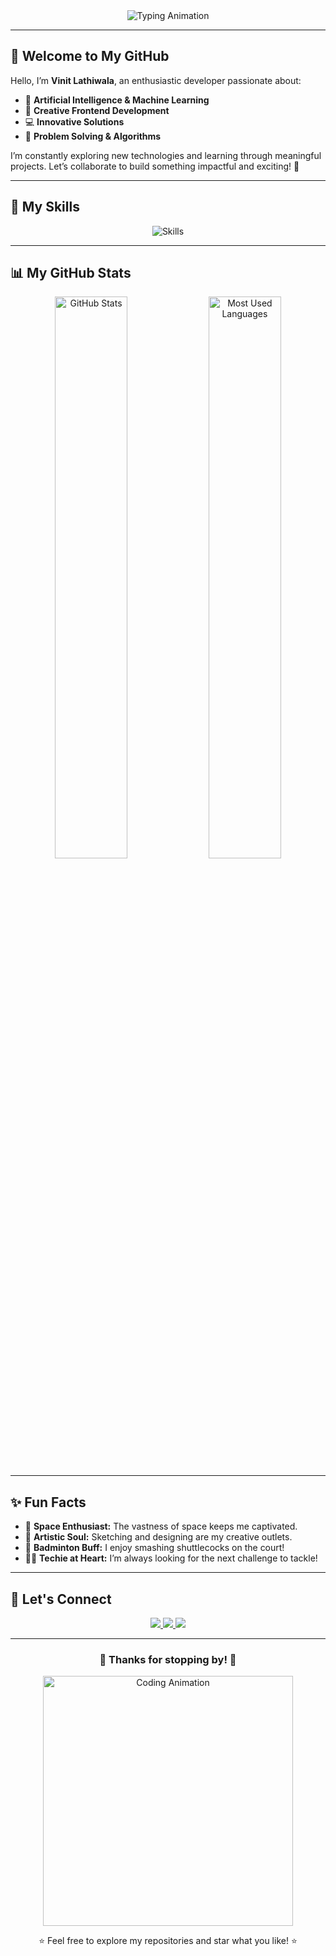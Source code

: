 <div align="center">
  <img src="https://readme-typing-svg.demolab.com?font=Fira+Code&size=30&duration=4000&pause=500&color=7FFFDF&center=true&vCenter=true&width=600&height=80&lines=Hi+there!+👋;I'm+Vinit+Lathiwala+🌟;AI+%26+ML+Explorer+🤖;Coding+my+dreams+into+reality+✨;Welcome+to+my+GitHub+space!+🚀" alt="Typing Animation" />
</div>

---

## 🌌 **Welcome to My GitHub**  

Hello, I’m **Vinit Lathiwala**, an enthusiastic developer passionate about:  
- 🌟 **Artificial Intelligence & Machine Learning**  
- 🎨 **Creative Frontend Development**  
- 💻 **Innovative Solutions**  
- 🧠 **Problem Solving & Algorithms**  

I’m constantly exploring new technologies and learning through meaningful projects. Let’s collaborate to build something impactful and exciting! 🚀  

---

## 🌈 **My Skills**  

<div align="center">
  <img src="https://skillicons.dev/icons?i=python,javascript,typescript,html,css,tailwind,nextjs,flask,django,fastapi,tensorflow,java,cpp,git,github,vscode,mysql,opencv,aws,docker,firebase&theme=dark" alt="Skills" />
</div>

---

## 📊 **My GitHub Stats**  

<div align="center">
  <img src="https://github-readme-stats.vercel.app/api?username=Vinitv38&show_icons=true&theme=tokyonight" alt="GitHub Stats" width="48%" />
  <img src="https://github-readme-stats.vercel.app/api/top-langs/?username=Vinitv38&layout=compact&theme=tokyonight" alt="Most Used Languages" width="48%">
</div>

---

## ✨ **Fun Facts**  

- 🌌 **Space Enthusiast:** The vastness of space keeps me captivated.  
- 🎨 **Artistic Soul:** Sketching and designing are my creative outlets.  
- 🏸 **Badminton Buff:** I enjoy smashing shuttlecocks on the court!  
- 🧑‍💻 **Techie at Heart:** I’m always looking for the next challenge to tackle!

---

## 💬 **Let's Connect**  

<div align="center">
  <a href="mailto:vinitlathiwalav38@gmail.com">
    <img src="https://img.shields.io/badge/Email-D14836?style=for-the-badge&logo=gmail&logoColor=white" />
  </a>
  <a href="https://www.linkedin.com/in/vinit-lathiwala/">
    <img src="https://img.shields.io/badge/LinkedIn-0077B5?style=for-the-badge&logo=linkedin&logoColor=white" />
  </a>
  <a href="https://github.com/Vinitv38">
    <img src="https://img.shields.io/badge/GitHub-100000?style=for-the-badge&logo=github&logoColor=white" />
  </a>
</div>

---

<div align="center">
  <h3>🌟 Thanks for stopping by! 🌟</h3>
  <img src="https://media.giphy.com/media/jRf5fsn8G6YaogAWxn/giphy.gif" alt="Coding Animation" width="400px" />
  <p>⭐️ Feel free to explore my repositories and star what you like! ⭐️</p>
</div>
